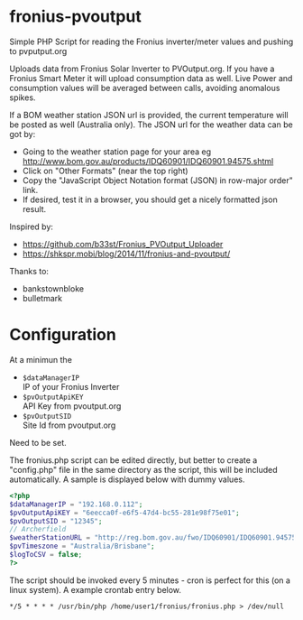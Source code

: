 # fronius-pvoutput
Simple PHP Script for reading the Fronius inverter/meter values and pushing to pvputput.org

Uploads data from Fronius Solar Inverter to PVOutput.org. If you have a Fronius Smart Meter it will upload consumption data as well. Live Power and consumption values
will be averaged between calls, avoiding anomalous spikes.

If a BOM weather station JSON url is provided, the current temperature will be posted as well (Australia only).
The JSON url for the weather data can be got by:
* Going to the weather station page for your area
  eg http://www.bom.gov.au/products/IDQ60901/IDQ60901.94575.shtml
* Click on "Other Formats" (near the top right)
* Copy the "JavaScript Object Notation format (JSON) in row-major order" link.
* If desired, test it in a browser, you should get a nicely formatted json result.

Inspired by:
* https://github.com/b33st/Fronius_PVOutput_Uploader
* https://shkspr.mobi/blog/2014/11/fronius-and-pvoutput/

Thanks to:
* bankstownbloke
* bulletmark

# Configuration
At a minimun the
* `$dataManagerIP`  
IP of your Fronius Inverter
* `$pvOutputApiKEY`  
API Key from pvoutput.org
* `$pvOutputSID`  
Site Id from pvoutput.org

Need to be set.

The fronius.php script can be edited directly, but better to create a "config.php" file in the same directory as the script, this will be included automatically. A sample is displayed below with dummy values.

```php
<?php
$dataManagerIP = "192.168.0.112";
$pvOutputApiKEY = "6eecca0f-e6f5-47d4-bc55-281e98f75e01";
$pvOutputSID = "12345";
// Archerfield
$weatherStationURL = "http://reg.bom.gov.au/fwo/IDQ60901/IDQ60901.94575.json";
$pvTimeszone = "Australia/Brisbane";
$logToCSV = false;
?>
```

The script should be invoked every 5 minutes - cron is perfect for this (on a linux system). A example crontab entry below.

`*/5 * * * * /usr/bin/php /home/user1/fronius/fronius.php > /dev/null`



